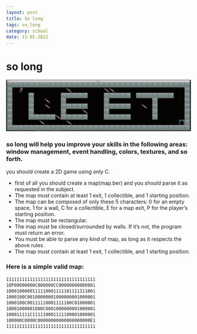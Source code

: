 ```yaml
---
layout: post
title: So long
tags: so_long
category: school
date: 11-05-2022
---
```


# so long

![](/blog/so_long.png)

  

### so long will help you improve your skills in the following areas: window management, event handling, colors, textures, and so forth.

you should create a 2D game using only C.

 - first of all you should create a map(map.ber) and you should parse it as requested in the subject.
 -   The map must contain at least 1 exit, 1 collectible, and 1 starting position.
 -  The map can be composed of only these 5 characters: 0 for an empty space, 1 for a wall, C for a collectible, E for a map exit, P for the player’s starting position.
 - The map must be rectangular.
 - The map must be closed/surrounded by walls. If it’s not, the program must return an error.
 - You must be able to parse any kind of map, as long as it respects the above rules. 
 -  The map must contain at least 1 exit, 1 collectible, and 1 starting position.
 ### Here is a simple valid map:
 ```ber
1111111111111111111111111111111111
10P00000000C000000CC00000000000001
1000100000111110001111101111111001
1000100C00100000001000000001000001
1000100C00111110001111100C01000001
10001000001000C0001000000001000001
100011111C111110001111100001000001
100000C0000C00000000000000000000E1
1111111111111111111111111111111111
 ```